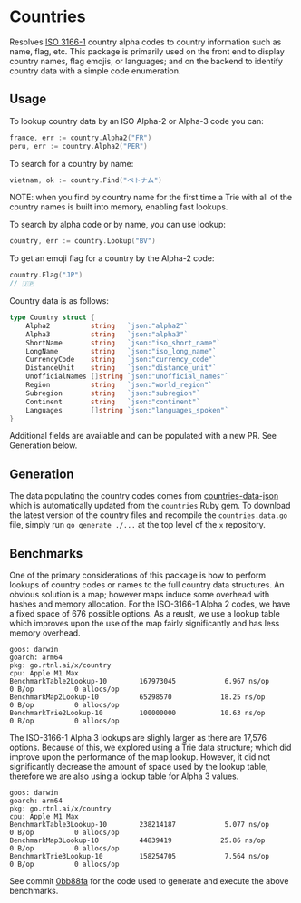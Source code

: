 # Countries

Resolves [ISO 3166-1](https://en.wikipedia.org/wiki/ISO_3166-1) country alpha codes to country information such as name, flag, etc. This package is primarily used on the front end to display country names, flag emojis, or languages; and on the backend to identify country data with a simple code enumeration.

## Usage

To lookup country data by an ISO Alpha-2 or Alpha-3 code you can:

```go
france, err := country.Alpha2("FR")
peru, err := country.Alpha2("PER")
```

To search for a country by name:

```go
vietnam, ok := country.Find("ベトナム")
```

NOTE: when you find by country name for the first time a Trie with all of the country names is built into memory, enabling fast lookups.

To search by alpha code or by name, you can use lookup:

```go
country, err := country.Lookup("BV")
```

To get an emoji flag for a country by the Alpha-2 code:

```go
country.Flag("JP")
// 🇯🇵
```

Country data is as follows:

```go
type Country struct {
	Alpha2          string   `json:"alpha2"`
	Alpha3          string   `json:"alpha3"`
	ShortName       string   `json:"iso_short_name"`
	LongName        string   `json:"iso_long_name"`
	CurrencyCode    string   `json:"currency_code"`
	DistanceUnit    string   `json:"distance_unit"`
	UnofficialNames []string `json:"unofficial_names"`
	Region          string   `json:"world_region"`
	Subregion       string   `json:"subregion"`
	Continent       string   `json:"continent"`
	Languages       []string `json:"languages_spoken"`
}
```

Additional fields are available and can be populated with a new PR. See Generation below.

## Generation

The data populating the country codes comes from [countries-data-json](https://github.com/countries/countries-data-json) which is automatically updated from the `countries` Ruby gem. To download the latest version of the country files and recompile the `countries.data.go` file, simply run `go generate ./...` at the top level of the `x` repository.

## Benchmarks

One of the primary considerations of this package is how to perform lookups of country codes or names to the full country data structures. An obvious solution is a map; however maps induce some overhead with hashes and memory allocation. For the ISO-3166-1 Alpha 2 codes, we have a fixed space of 676 possible options. As a reuslt, we use a lookup table which improves upon the use of the map fairly significantly and has less memory overhead.

```
goos: darwin
goarch: arm64
pkg: go.rtnl.ai/x/country
cpu: Apple M1 Max
BenchmarkTable2Lookup-10    	167973045	         6.967 ns/op	       0 B/op	       0 allocs/op
BenchmarkMap2Lookup-10      	65298570	        18.25 ns/op	       0 B/op	       0 allocs/op
BenchmarkTrie2Lookup-10     	100000000	        10.63 ns/op	       0 B/op	       0 allocs/op
```

The ISO-3166-1 Alpha 3 lookups are slighly larger as there are 17,576 options. Because of this, we explored using a Trie data structure; which did improve upon the performance of the map lookup. However, it did not significantly decrease the amount of space used by the lookup table, therefore we are also using a lookup table for Alpha 3 values.

```
goos: darwin
goarch: arm64
pkg: go.rtnl.ai/x/country
cpu: Apple M1 Max
BenchmarkTable3Lookup-10    	238214187	         5.077 ns/op	       0 B/op	       0 allocs/op
BenchmarkMap3Lookup-10      	44839419	        25.86 ns/op	       0 B/op	       0 allocs/op
BenchmarkTrie3Lookup-10     	158254705	         7.564 ns/op	       0 B/op	       0 allocs/op
```

See commit [0bb88fa](https://github.com/rotationalio/x/commit/0bb88fadf000eb1b7aabf48c9b2ad3ac8dc0ce2b) for the code used to generate and execute the above benchmarks.